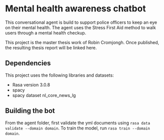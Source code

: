 # Mental health awareness chatbot

This conversational agent is build to support police officers to keep an eye on their mental health.
The agent uses the Stress First Aid method to walk users through a mental health checkup.

This project is the master thesis work of Robin Cromjongh. Once published, the resulting thesis report will be linked here.

## Dependencies

This project uses the following libraries and datasets:

- Rasa version 3.0.8
- spacy
- spacy dataset nl_core_news_lg

## Building the bot

From the agent folder, first validate the yml documents using `rasa data validate --domain domain`.
To train the model, run `rasa train --domain domain`.
